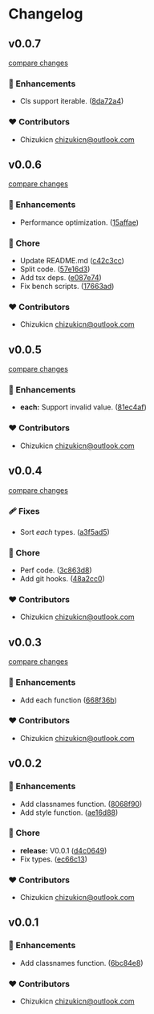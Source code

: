 # Changelog


## v0.0.7

[compare changes](https://github.com/chizukicn/tslx/compare/v0.0.6...v0.0.7)


### 🚀 Enhancements

  - Cls support iterable. ([8da72a4](https://github.com/chizukicn/tslx/commit/8da72a4))

### ❤️  Contributors

- Chizukicn <chizukicn@outlook.com>

## v0.0.6

[compare changes](https://github.com/chizukicn/tslx/compare/v0.0.5...v0.0.6)


### 🚀 Enhancements

  - Performance optimization. ([15affae](https://github.com/chizukicn/tslx/commit/15affae))

### 🏡 Chore

  - Update README.md ([c42c3cc](https://github.com/chizukicn/tslx/commit/c42c3cc))
  - Split code. ([57e16d3](https://github.com/chizukicn/tslx/commit/57e16d3))
  - Add tsx deps. ([e087e74](https://github.com/chizukicn/tslx/commit/e087e74))
  - Fix bench scripts. ([17663ad](https://github.com/chizukicn/tslx/commit/17663ad))

### ❤️  Contributors

- Chizukicn <chizukicn@outlook.com>

## v0.0.5

[compare changes](https://github.com/chizukicn/tslx/compare/v0.0.4...v0.0.5)


### 🚀 Enhancements

  - **each:** Support invalid value. ([81ec4af](https://github.com/chizukicn/tslx/commit/81ec4af))

### ❤️  Contributors

- Chizukicn <chizukicn@outlook.com>

## v0.0.4

[compare changes](https://github.com/chizukicn/tslx/compare/v0.0.3...v0.0.4)


### 🩹 Fixes

  - Sort *each* types. ([a3f5ad5](https://github.com/chizukicn/tslx/commit/a3f5ad5))

### 🏡 Chore

  - Perf code. ([3c863d8](https://github.com/chizukicn/tslx/commit/3c863d8))
  - Add git hooks. ([48a2cc0](https://github.com/chizukicn/tslx/commit/48a2cc0))

### ❤️  Contributors

- Chizukicn <chizukicn@outlook.com>

## v0.0.3

[compare changes](https://github.com/chizukicn/tslx/compare/v0.0.2...v0.0.3)


### 🚀 Enhancements

  - Add each function ([668f36b](https://github.com/chizukicn/tslx/commit/668f36b))

### ❤️  Contributors

- Chizukicn <chizukicn@outlook.com>

## v0.0.2


### 🚀 Enhancements

  - Add classnames function. ([8068f90](https://github.com/chizukicn/tslx/commit/8068f90))
  - Add style function. ([ae16d88](https://github.com/chizukicn/tslx/commit/ae16d88))

### 🏡 Chore

  - **release:** V0.0.1 ([d4c0649](https://github.com/chizukicn/tslx/commit/d4c0649))
  - Fix types. ([ec66c13](https://github.com/chizukicn/tslx/commit/ec66c13))

### ❤️  Contributors

- Chizukicn <chizukicn@outlook.com>

## v0.0.1


### 🚀 Enhancements

  - Add classnames function. ([6bc84e8](https://github.com/unjs/packageName/commit/6bc84e8))

### ❤️  Contributors

- Chizukicn <chizukicn@outlook.com>

